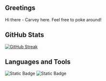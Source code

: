 ## Greetings

Hi there - Carvey here. Feel free to poke around!

## GitHub Stats

[![GitHub Streak](https://github-readme-streak-stats.herokuapp.com?user=carveyh&theme=vue)](https://git.io/streak-stats)

## Languages and Tools

![Static Badge](https://img.shields.io/badge/-ReactJS-%2361DAFB?logo=react&logoColor=black&style=flat-square)
![Static Badge](https://img.shields.io/badge/-Redux-%23764ABC?logo=redux&logoColor=white)


<!--
**carveyh/carveyh** is a ✨ _special_ ✨ repository because its `README.md` (this file) appears on your GitHub profile.

Here are some ideas to get you started:

- 🔭 I’m currently working on ...
- 🌱 I’m currently learning ...
- 👯 I’m looking to collaborate on ...
- 🤔 I’m looking for help with ...
- 💬 Ask me about ...
- 📫 How to reach me: ...
- 😄 Pronouns: ...
- ⚡ Fun fact: ...
-->
